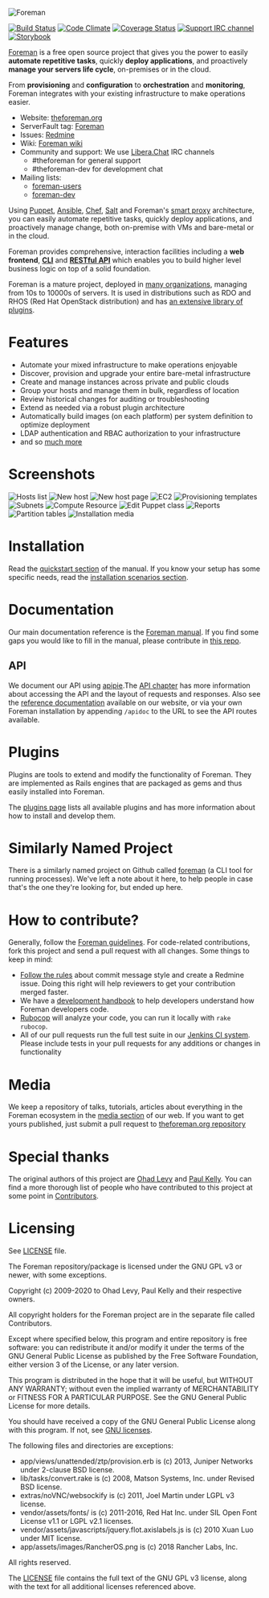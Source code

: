 ![Foreman](https://raw.githubusercontent.com/theforeman/foreman-graphics/master/logo/foreman_medium.png)

[![Build Status](https://ci.theforeman.org/buildStatus/icon?job=foreman-develop-source-release)](https://ci.theforeman.org/job/test_foreman-develop-source-release/)
[![Code Climate](https://codeclimate.com/github/theforeman/foreman/badges/gpa.svg)](https://codeclimate.com/github/theforeman/foreman)
[![Coverage Status](https://coveralls.io/repos/github/theforeman/foreman/badge.svg?branch=develop)](https://coveralls.io/github/theforeman/foreman?branch=develop)
[![Support IRC channel](https://kiwiirc.com/buttons/irc.libera.chat/theforeman.png)](https://kiwiirc.com/client/irc.libera.chat/?#theforeman)
[![Storybook](https://raw.githubusercontent.com/storybooks/brand/master/badge/badge-storybook.svg)](https://foreman-storybook.surge.sh)

[Foreman](https://theforeman.org) is a free open source project that gives you the power to easily **automate repetitive tasks**, quickly **deploy applications**, and proactively **manage your servers life cycle**, on-premises or in the cloud.

From **provisioning** and **configuration** to **orchestration** and **monitoring**, Foreman integrates with your existing infrastructure to make operations easier.

* Website: [theforeman.org](https://theforeman.org)
* ServerFault tag: [Foreman](https://serverfault.com/questions/tagged/foreman)
* Issues: [Redmine](https://projects.theforeman.org/issues)
* Wiki: [Foreman wiki](https://projects.theforeman.org/projects/foreman/wiki/About)
* Community and support: We use [Libera.Chat](https://libera.chat) IRC channels
    * #theforeman for general support
    * #theforeman-dev for development chat
* Mailing lists:
    * [foreman-users](https://groups.google.com/forum/?fromgroups#!forum/foreman-users)
    * [foreman-dev](https://groups.google.com/forum/?fromgroups#!forum/foreman-dev)

Using [Puppet](https://www.theforeman.org/manuals/latest/#4.2ManagingPuppet), [Ansible](https://theforeman.org/plugins/foreman_ansible/), [Chef](https://theforeman.org/plugins/foreman_chef/), [Salt](https://theforeman.org/plugins/foreman_salt/) and Foreman's [smart proxy](https://www.theforeman.org/manuals/latest/#4.3SmartProxies) architecture, you can easily automate repetitive tasks, quickly deploy applications, and proactively manage change, both on-premise with VMs and bare-metal or in the cloud.

Foreman provides comprehensive, interaction facilities including a **web frontend**, [**CLI**](https://theforeman.org/manuals/latest/index.html#4.5CommandLineInterface) and [**RESTful API**](https://theforeman.org/documentation.html) which enables you to build higher level business logic on top of a solid foundation.

Foreman is a mature project, deployed in [many organizations](https://projects.theforeman.org/projects/foreman/wiki/Who_Uses_Foreman), managing from 10s to 10000s of servers. It is used in distributions such as RDO and RHOS (Red Hat OpenStack distribution) and has [an extensive library of plugins](https://projects.theforeman.org/projects/foreman/wiki/List_of_Plugins).

# Features
* Automate your mixed infrastructure to make operations enjoyable
* Discover, provision and upgrade your entire bare-metal infrastructure
* Create and manage instances across private and public clouds
* Group your hosts and manage them in bulk, regardless of location
* Review historical changes for auditing or troubleshooting
* Extend as needed via a robust plugin architecture
* Automatically build images (on each platform) per system definition to optimize deployment
* LDAP authentication and RBAC authorization to your infrastructure
* and so [much more](https://theforeman.org/documentation.html)

# Screenshots
![Hosts list](http://imgur.com/6aNhT4r.png)
![New host](http://imgur.com/QzK9G8d.png)
![New host page](http://imgur.com/TXE5GCR.png)
![EC2](http://imgur.com/f261Ifo.png)
![Provisioning templates](https://imgur.com/453Gyev.png)
![Subnets](http://imgur.com/O2fPz4y.png)
![Compute Resource](http://imgur.com/Zg1wO3x.png)
![Edit Puppet class](http://imgur.com/GkLLFij.png)
![Reports](http://imgur.com/cJsGkOm.png)
![Partition tables](http://imgur.com/nyUICe3.png)
![Installation media](http://imgur.com/iyohTlW.png)

# Installation
Read the [quickstart section](https://theforeman.org/manuals/latest/quickstart_guide.html#QuickstartGuide) of the manual. If you know your setup has some specific needs, read the [installation scenarios section](https://theforeman.org/manuals/latest/#3.2.3InstallationScenarios).

# Documentation
Our main documentation reference is the [Foreman manual](https://theforeman.org/manuals/latest/). If you find some gaps you would like to fill in the manual, please contribute in [this repo](https://github.com/theforeman/theforeman.org).

## API
We document our API using [apipie](https://github.com/Apipie/apipie-rails).The [API chapter](https://theforeman.org/manuals/latest/index.html#5.1API) has more information about accessing the API and the layout of requests and responses. Also see the [reference documentation](https://theforeman.org/api/) available on our website, or via your own Foreman installation by appending `/apidoc` to the URL to see the API routes available.

# Plugins
Plugins are tools to extend and modify the functionality of Foreman. They are implemented as Rails engines that are packaged as gems and thus easily installed into Foreman.

The [plugins page](https://theforeman.org/plugins/) lists all available plugins and has more information about how to install and develop them.

# Similarly Named Project
There is a similarly named project on Github called [foreman](https://github.com/ddollar/foreman) (a CLI tool for running processes).
We've left a note about it here, to help people in case that's the one they're looking for, but ended up here.

# How to contribute?
Generally, follow the [Foreman guidelines](https://theforeman.org/contribute.html). For code-related contributions, fork this project and send a pull request with all changes. Some things to keep in mind:
* [Follow the rules](https://theforeman.org/contribute.html#SubmitPatches) about commit message style and create a Redmine issue. Doing this right will help reviewers to get your contribution merged faster.
* We have a [development handbook](https://theforeman.org/handbook.html) to help developers understand how Foreman developers code.
* [Rubocop](https://github.com/bbatsov/rubocop) will analyze your code, you can run it locally with `rake rubocop`.
* All of our pull requests run the full test suite in our [Jenkins CI system](https://ci.theforeman.org/). Please include tests in your pull requests for any additions or changes in functionality

# Media
We keep a repository of talks, tutorials, articles about everything in the Foreman ecosystem in the [media section](https://theforeman.org/media.html) of our web. If you want to get yours published, just submit a pull request to [theforeman.org repository](https://github.com/theforeman/theforeman.org)

# Special thanks

The original authors of this project are [Ohad Levy](https://github.com/ohadlevy) and [Paul Kelly](https://github.com/pikelly).
You can find a more thorough list of people who have contributed to this project at some point in [Contributors](Contributors).

# Licensing

See [LICENSE](LICENSE) file.

The Foreman repository/package is licensed under the GNU GPL v3 or newer, with some exceptions.

Copyright (c) 2009-2020 to Ohad Levy, Paul Kelly and their respective owners.

All copyright holders for the Foreman project are in the separate file called Contributors.

Except where specified below, this program and entire repository is free software: you can redistribute it and/or modify it under the terms of the GNU General Public License as published by the Free Software Foundation, either version 3 of the License, or any later version.

This program is distributed in the hope that it will be useful, but WITHOUT ANY WARRANTY; without even the implied warranty of MERCHANTABILITY or FITNESS FOR A PARTICULAR PURPOSE.  See the GNU General Public License for more details.

You should have received a copy of the GNU General Public License along with this program. If not, see [GNU licenses](http://www.gnu.org/licenses/).

The following files and directories are exceptions:

* app/views/unattended/ztp/provision.erb is (c) 2013, Juniper Networks under 2-clause BSD license.
* lib/tasks/convert.rake is (c) 2008, Matson Systems, Inc. under Revised BSD license.
* extras/noVNC/websockify is (c) 2011, Joel Martin under LGPL v3 license.
* vendor/assets/fonts/ is (c) 2011-2016, Red Hat Inc. under SIL Open Font License v1.1 or LGPL v2.1 licenses.
* vendor/assets/javascripts/jquery.flot.axislabels.js is (c) 2010 Xuan Luo under MIT license.
* app/assets/images/RancherOS.png is (c) 2018 Rancher Labs, Inc.

All rights reserved.

The [LICENSE](LICENSE) file contains the full text of the GNU GPL v3 license, along with the text for all additional licenses referenced above.


